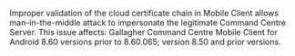 Improper validation of the cloud certificate chain in Mobile Client allows man-in-the-middle attack to impersonate the legitimate Command Centre Server. This issue affects: Gallagher Command Centre Mobile Client for Android 8.60 versions prior to 8.60.065; version 8.50 and prior versions.